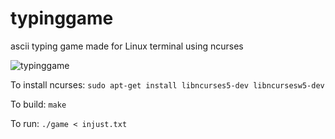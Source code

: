 # typinggame
ascii typing game made for Linux terminal using ncurses

![typinggame](https://user-images.githubusercontent.com/259657/151285635-063077e8-4421-4327-a419-308190138f08.gif)

To install ncurses: `sudo apt-get install libncurses5-dev libncursesw5-dev`

To build: `make`

To run: `./game < injust.txt`
